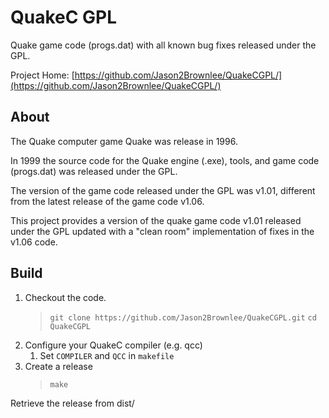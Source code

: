 # QuakeC GPL

Quake game code (progs.dat) with all known bug fixes released under the GPL.

Project Home:
[https://github.com/Jason2Brownlee/QuakeCGPL/](https://github.com/Jason2Brownlee/QuakeCGPL/)

## About

The Quake computer game Quake was release in 1996.

In 1999 the source code for the Quake engine (.exe), tools, and game code (progs.dat) was released under the GPL.

The version of the game code released under the GPL was v1.01, different from the latest release of the game code v1.06.

This project provides a version of the quake game code v1.01 released under the GPL updated with a "clean room" implementation of fixes in the v1.06 code.

## Build

1. Checkout the code.
	>`git clone https://github.com/Jason2Brownlee/QuakeCGPL.git`
	>`cd QuakeCGPL`
2. Configure your QuakeC compiler (e.g. qcc)
	1. Set `COMPILER` and `QCC` in `makefile`
3. Create a release
	>`make`

Retrieve the release from dist/


